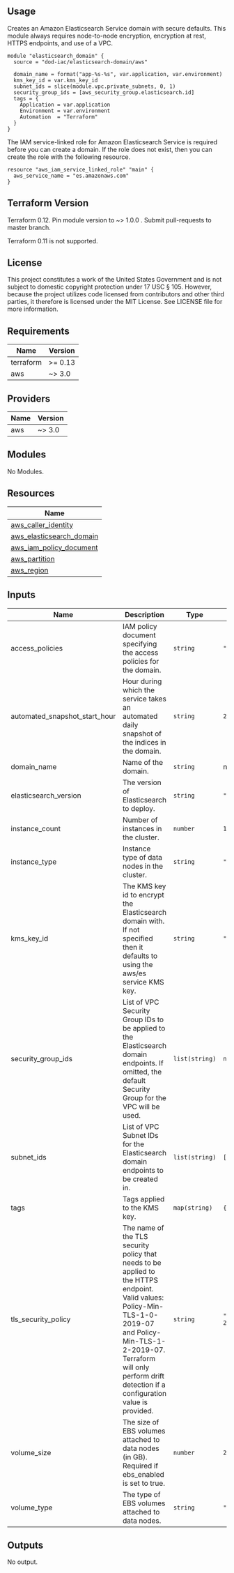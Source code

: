 <!-- BEGINNING OF PRE-COMMIT-TERRAFORM DOCS HOOK -->
## Usage

Creates an Amazon Elasticsearch Service domain with secure defaults.  This module always requires node-to-node encryption, encryption at rest, HTTPS endpoints, and use of a VPC.

```hcl
module "elasticsearch_domain" {
  source = "dod-iac/elasticsearch-domain/aws"

  domain_name = format("app-%s-%s", var.application, var.environment)
  kms_key_id = var.kms_key_id
  subnet_ids = slice(module.vpc.private_subnets, 0, 1)
  security_group_ids = [aws_security_group.elasticsearch.id]
  tags = {
    Application = var.application
    Environment = var.environment
    Automation  = "Terraform"
  }
}
```

The IAM service-linked role for Amazon Elasticsearch Service is required before you can create a domain.  If the role does not exist, then you can create the role with the following resource.

```hcl
resource "aws_iam_service_linked_role" "main" {
  aws_service_name = "es.amazonaws.com"
}
```

## Terraform Version

Terraform 0.12. Pin module version to ~> 1.0.0 . Submit pull-requests to master branch.

Terraform 0.11 is not supported.

## License

This project constitutes a work of the United States Government and is not subject to domestic copyright protection under 17 USC § 105.  However, because the project utilizes code licensed from contributors and other third parties, it therefore is licensed under the MIT License.  See LICENSE file for more information.

## Requirements

| Name | Version |
|------|---------|
| terraform | >= 0.13 |
| aws | ~> 3.0 |

## Providers

| Name | Version |
|------|---------|
| aws | ~> 3.0 |

## Modules

No Modules.

## Resources

| Name |
|------|
| [aws_caller_identity](https://registry.terraform.io/providers/hashicorp/aws/latest/docs/data-sources/caller_identity) |
| [aws_elasticsearch_domain](https://registry.terraform.io/providers/hashicorp/aws/latest/docs/resources/elasticsearch_domain) |
| [aws_iam_policy_document](https://registry.terraform.io/providers/hashicorp/aws/latest/docs/data-sources/iam_policy_document) |
| [aws_partition](https://registry.terraform.io/providers/hashicorp/aws/latest/docs/data-sources/partition) |
| [aws_region](https://registry.terraform.io/providers/hashicorp/aws/latest/docs/data-sources/region) |

## Inputs

| Name | Description | Type | Default | Required |
|------|-------------|------|---------|:--------:|
| access\_policies | IAM policy document specifying the access policies for the domain. | `string` | `""` | no |
| automated\_snapshot\_start\_hour | Hour during which the service takes an automated daily snapshot of the indices in the domain. | `string` | `23` | no |
| domain\_name | Name of the domain. | `string` | n/a | yes |
| elasticsearch\_version | The version of Elasticsearch to deploy. | `string` | `"7.7"` | no |
| instance\_count | Number of instances in the cluster. | `number` | `1` | no |
| instance\_type | Instance type of data nodes in the cluster. | `string` | `"r5.large.elasticsearch"` | no |
| kms\_key\_id | The KMS key id to encrypt the Elasticsearch domain with. If not specified then it defaults to using the aws/es service KMS key. | `string` | `""` | no |
| security\_group\_ids | List of VPC Security Group IDs to be applied to the Elasticsearch domain endpoints. If omitted, the default Security Group for the VPC will be used. | `list(string)` | `null` | no |
| subnet\_ids | List of VPC Subnet IDs for the Elasticsearch domain endpoints to be created in. | `list(string)` | `[]` | no |
| tags | Tags applied to the KMS key. | `map(string)` | `{}` | no |
| tls\_security\_policy | The name of the TLS security policy that needs to be applied to the HTTPS endpoint. Valid values: Policy-Min-TLS-1-0-2019-07 and Policy-Min-TLS-1-2-2019-07. Terraform will only perform drift detection if a configuration value is provided. | `string` | `"Policy-Min-TLS-1-2-2019-07"` | no |
| volume\_size | The size of EBS volumes attached to data nodes (in GB). Required if ebs\_enabled is set to true. | `number` | `20` | no |
| volume\_type | The type of EBS volumes attached to data nodes. | `string` | `"gp2"` | no |

## Outputs

No output.
<!-- END OF PRE-COMMIT-TERRAFORM DOCS HOOK -->
